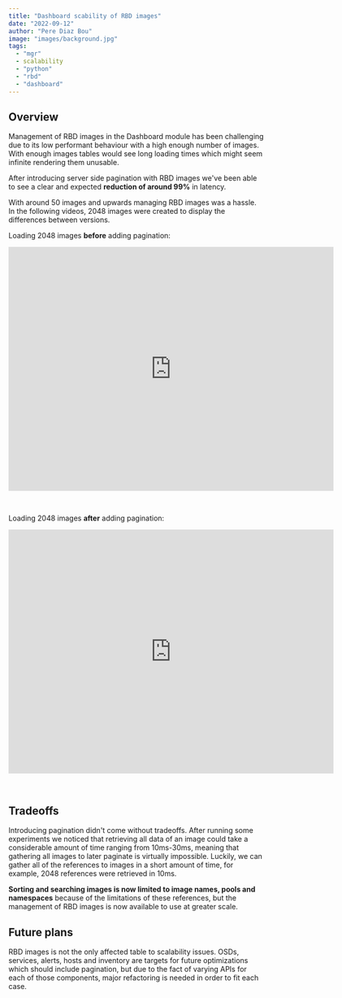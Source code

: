 ```yaml
---
title: "Dashboard scability of RBD images"
date: "2022-09-12"
author: "Pere Diaz Bou"
image: "images/background.jpg"
tags:
  - "mgr"
  - scalability
  - "python"
  - "rbd"
  - "dashboard"
---
```


## Overview

Management of RBD images in the Dashboard module has been challenging due to its low performant
behaviour with a high enough number of images. With enough images tables would see long loading
times which might seem infinite rendering them unusable.

After introducing server side pagination with RBD images we've been able to see a clear and expected
**reduction of around 99%** in latency.

With around 50 images and upwards managing RBD images was a hassle. In the following videos,
2048 images were created to display the differences between versions.

Loading 2048 images **before** adding pagination:

<iframe
    width="640"
    height="480"
    src="https://www.youtube.com/embed/5eCVxtJ6IfY"
    frameborder="0"
    allow="autoplay; encrypted-media"
    allowfullscreen
>
</iframe>

&nbsp;

Loading 2048 images **after** adding pagination:

<iframe
    width="640"
    height="480"
    src="https://www.youtube.com/embed/g7sQt7zlRo0"
    frameborder="0"
    allow="autoplay; encrypted-media"
    allowfullscreen
>
</iframe>

&nbsp;

## Tradeoffs

Introducing pagination didn't come without tradeoffs. After running some experiments we noticed that
retrieving all data of an image could take a considerable amount of time ranging from 10ms-30ms,
meaning that gathering all images to later paginate is virtually impossible. Luckily, we can gather all of the
references to images in a short amount of time, for example, 2048 references were retrieved in 10ms.

**Sorting and searching images is now limited to image names, pools and namespaces** because of the
limitations of these references, but the management of RBD images is now available to use at greater
scale.

## Future plans

RBD images is not the only affected table to scalability issues. OSDs, services, alerts, hosts and
inventory are targets for future optimizations which should include pagination, but due to the fact
of varying APIs for each of those components, major refactoring is needed in order to fit each case.
